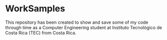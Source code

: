 # WorkSamples
This repository has been created to show and save some of my code through time as a Computer Engineering student at Instituto Tecnológico de Costa Rica (TEC) from Costa Rica.
